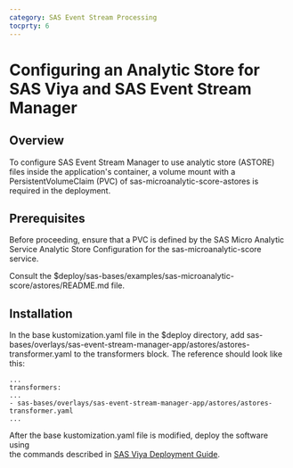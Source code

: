 ```yaml
---
category: SAS Event Stream Processing
tocprty: 6
---
```


# Configuring an Analytic Store for SAS Viya and SAS Event Stream Manager

## Overview

To configure SAS Event Stream Manager to use analytic store (ASTORE) 
files inside the application's container, a volume mount with a PersistentVolumeClaim (PVC)
of sas-microanalytic-score-astores is required in the deployment.

## Prerequisites

Before proceeding, ensure that a PVC is defined by the SAS Micro Analytic Service Analytic Store 
Configuration for the sas-microanalytic-score service.

Consult the $deploy/sas-bases/examples/sas-microanalytic-score/astores/README.md file.

## Installation

In the base kustomization.yaml file in the $deploy directory, add 
sas-bases/overlays/sas-event-stream-manager-app/astores/astores-transformer.yaml to the 
transformers block. The reference should look like this:

```
...
transformers:
...
- sas-bases/overlays/sas-event-stream-manager-app/astores/astores-transformer.yaml
...
```

After the base kustomization.yaml file is modified, deploy the software using  
the commands described in [SAS Viya Deployment Guide](http://documentation.sas.com/?cdcId=itopscdc&cdcVersion=default&docsetId=dplyml0phy0dkr&docsetTarget=titlepage.htm).